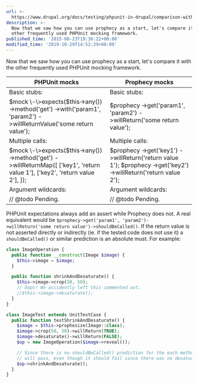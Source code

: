 ```yaml
---
url: >-
  https://www.drupal.org/docs/testing/phpunit-in-drupal/comparison-with-phpunit-mocks
description: >-
  Now that we saw how you can use prophecy as a start, let's compare it with the
  other frequently used PHPUnit mocking framework.
published_time: '2015-08-23T19:36:22+00:00'
modified_time: '2019-10-29T14:52:39+00:00'
---
```

Now that we saw how you can use prophecy as a start, let's compare it with the other frequently used PHPUnit mocking framework.

| PHPUnit mocks                                                                                                                                             | Prophecy mocks                                                                                                                  |
| --------------------------------------------------------------------------------------------------------------------------------------------------------- | ------------------------------------------------------------------------------------------------------------------------------- |
| Basic stubs:                                                                                                                                              | Basic stubs:                                                                                                                    |
| $mock   \-\>expects($this\-\>any())   \-\>method('get')   \-\>with('param1', 'param2')   \-\>willReturnValue('some return value');                        | $prophecy   \-\>get('param1', 'param2')   \-\>willReturn('some return value');                                                  |
| Multiple calls:                                                                                                                                           | Multiple calls:                                                                                                                 |
| $mock   \-\>expects($this\-\>any())   \-\>method('get')   \-\>willReturnMap(\[     \['key1', 'return value 1'\],     \['key2', 'return value 2'\],   \]); | $prophecy   \-\>get('key1')   \-\>willReturn('return value 1'); $prophecy   \-\>get('key2')   \-\>willReturn('return value 2'); |
| Argument wildcards:                                                                                                                                       | Argument wildcards:                                                                                                             |
| // @todo Pending.                                                                                                                                         | // @todo Pending.                                                                                                               |

PHPUnit expectations always add an assert while Prophecy does not. A real equivalent would be `$prophecy->get('param1', 'param2')->willReturn('some return value')->shouldBeCalled()`. If the return value is not asserted directly or indirectly (ie. if the tested code does not use it) a `shouldBeCalled()` or similar prediction is an absolute must. For example:

```php
class ImageOperation {
  public function __construct(Image $image) {
    $this->image = $image;
  }

  public function shrinkAndDesaturate() {
    $this->image->crop(50, 50);
    // Oops! We accidently left this commented out.
    //$this->image->desaturate();
  }
}

class ImageTest extends UnitTestCase {
  public function testShrinkAndDesaturate() {
    $image = $this->prophesize(Image::class);
    $image->crop(50, 50)->willReturn(TRUE);
    $image->desaturate()->willReturn(FALSE);
    $op = new ImageOperation($image->reveal());

    // Since there is no shouldBeCalled() prediction for the each method call, this test
    // will pass, even though it should fail since there was no desaturate() call.
    $op->shrinkAndDesaturate();
  }
}

```